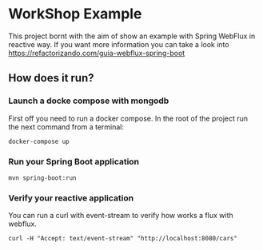 # WorkShop Example

This project bornt with the aim of show an example with Spring WebFlux in reactive way.
If you want more information you can take a look into https://refactorizando.com/guia-webflux-spring-boot

## How does it run?

### Launch a docke compose with mongodb
First off you need to run a docker compose.
In the root of the project run the next command from a terminal:


    docker-compose up 

### Run your Spring Boot application

    mvn spring-boot:run

### Verify your reactive application

You can run a curl with event-stream to verify how works a flux with webflux.

    curl -H "Accept: text/event-stream" "http://localhost:8080/cars"


